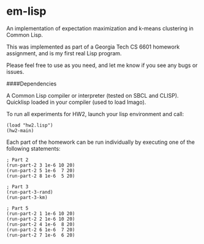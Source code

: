 em-lisp
=======

An implementation of expectation maximization and k-means clustering in Common Lisp.

This was implemented as part of a Georgia Tech CS 6601 homework assignment, and is my first real Lisp program.

Please feel free to use as you need, and let me know if you see any bugs or issues.

####Dependencies


A Common Lisp compiler or interpreter (tested on SBCL and CLISP).  
Quicklisp loaded in your compiler (used to load Imago).  

To run all experiments for HW2, launch your lisp environment and call:  

    (load "hw2.lisp")  
    (hw2-main)  

Each part of the homework can be run individually by executing one of the following statements:  

    ; Part 2
    (run-part-2 3 1e-6 10 20)
    (run-part-2 5 1e-6  7 20)
    (run-part-2 8 1e-6  5 20)

    ; Part 3
    (run-part-3-rand)
    (run-part-3-km)

    ; Part 5
    (run-part-2 1 1e-6 10 20)
    (run-part-2 2 1e-6 10 20)
    (run-part-2 4 1e-6  8 20)
    (run-part-2 6 1e-6  7 20)
    (run-part-2 7 1e-6  6 20)

